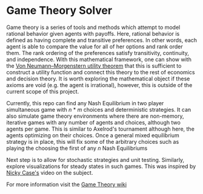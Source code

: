 # Game Theory Solver
Game theory is a series of tools and methods which attempt to model rational behavior given agents with payoffs. Here, rational behavior is defined as having complete and transitive preferences. In other words, each agent is able to compare the value for all of her options and rank order them. The rank ordering of the preferences satisfy transitivity, continuity, and independence. With this mathematical framework, one can show with the [Von Neumann–Morgenstern utility theorem](https://en.wikipedia.org/wiki/Von_Neumann%E2%80%93Morgenstern_utility_theorem) that this is sufficient to construct a utility function and connect this theory to the rest of economics and decision theory. It is worth exploring the mathematical object if these axioms are void (e.g. the agent is irrational), however, this is outside of the current scope of this project.

Currently, this repo can find any Nash Equilibrium in two player simultaneous game with *n* * *m* choices and deterministic strategies. It can also simulate game theory environments where there are non-memory, iterative games with any number of agents and choices, although two agents per game. This is similar to Axelrod's tournament although here, the agents optimizing on their choices. Once a general mixed equilibrium strategy is in place, this will fix some of the arbitrary choices such as playing the choosing the first of any *n* Nash Equilibriums

Next step is to allow for stochastic strategies and unit testing. Similarly, explore visualizations for steady states in such games. This was inspired by [Nicky Case's](http://ncase.me/trust/) video on the subject.

For more information visit the [Game Theory wiki](https://en.wikipedia.org/wiki/Game_theory)
